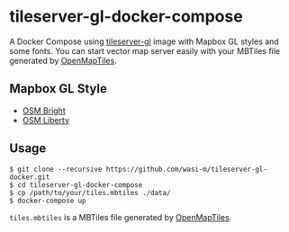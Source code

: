 # tileserver-gl-docker-compose

A Docker Compose using [tileserver-gl](https://github.com/maptiler/tileserver-gl) image with Mapbox GL styles and some fonts.
You can start vector map server easily with your MBTiles file generated by [OpenMapTiles](https://github.com/openmaptiles/openmaptiles).

## Mapbox GL Style

- [OSM Bright](https://github.com/openmaptiles/osm-bright-gl-style)
- [OSM Liberty](https://github.com/openmaptiles/osm-liberty-gl-style)

## Usage

```
$ git clone --recursive https://github.com/wasi-m/tileserver-gl-docker.git
$ cd tileserver-gl-docker-compose
$ cp /path/to/your/tiles.mbtiles ./data/
$ docker-compose up
```

`tiles.mbtiles` is a MBTiles file generated by [OpenMapTiles](https://github.com/openmaptiles/openmaptiles). 

